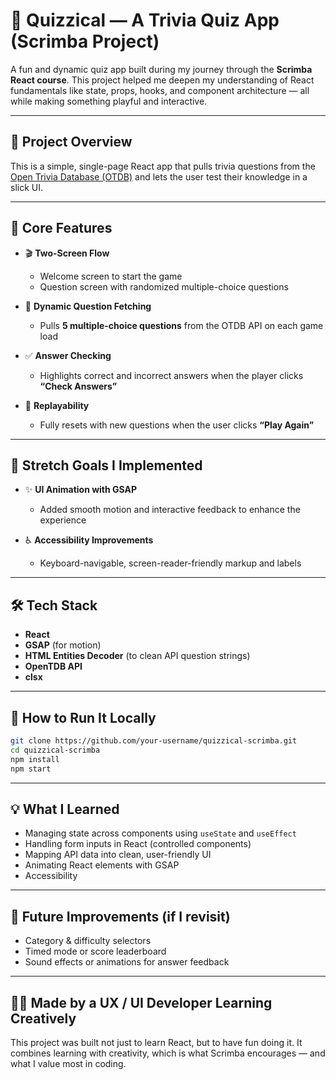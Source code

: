 # 🎉 Quizzical — A Trivia Quiz App (Scrimba Project)

A fun and dynamic quiz app built during my journey through the **Scrimba React course**. This project helped me deepen my understanding of React fundamentals like state, props, hooks, and component architecture — all while making something playful and interactive.

---

## 🧠 Project Overview

This is a simple, single-page React app that pulls trivia questions from the [Open Trivia Database (OTDB)](https://opentdb.com/) and lets the user test their knowledge in a slick UI.

---

## 📌 Core Features

* 🎬 **Two-Screen Flow**

  * Welcome screen to start the game
  * Question screen with randomized multiple-choice questions

* 📡 **Dynamic Question Fetching**

  * Pulls **5 multiple-choice questions** from the OTDB API on each game load

* ✅ **Answer Checking**

  * Highlights correct and incorrect answers when the player clicks **“Check Answers”**

* 🔄 **Replayability**

  * Fully resets with new questions when the user clicks **“Play Again”**

---

## 🌟 Stretch Goals I Implemented

* ✨ **UI Animation with GSAP**

  * Added smooth motion and interactive feedback to enhance the experience

* ♿ **Accessibility Improvements**

  * Keyboard-navigable, screen-reader-friendly markup and labels

---

## 🛠️ Tech Stack

* **React**
* **GSAP** (for motion)
* **HTML Entities Decoder** (to clean API question strings)
* **OpenTDB API**
* **clsx**


---

## 🚀 How to Run It Locally

```bash
git clone https://github.com/your-username/quizzical-scrimba.git
cd quizzical-scrimba
npm install
npm start
```

---

## 💡 What I Learned

* Managing state across components using `useState` and `useEffect`
* Handling form inputs in React (controlled components)
* Mapping API data into clean, user-friendly UI
* Animating React elements with GSAP
* Accessibility 

---

## 🧪 Future Improvements (if I revisit)

* Category & difficulty selectors
* Timed mode or score leaderboard
* Sound effects or animations for answer feedback

---

## 🧑‍💻 Made by a UX / UI Developer Learning Creatively

This project was built not just to learn React, but to have fun doing it. It combines learning with creativity, which is what Scrimba encourages — and what I value most in coding.

